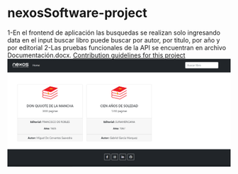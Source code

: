 # nexosSoftware-project
1-En el frontend de aplicación las busquedas se realizan solo ingresando data en el input buscar libro puede buscar por autor, por titulo, por año y por editorial
2-Las pruebas funcionales de la API se encuentran en archivo Documentación.docx. [Contribution guidelines for this project](https://github.com/andresiny98/nexosSoftware-project/blob/main/Documentaci%C3%B3n.docx)
![alt text](https://github.com/andresiny98/nexosSoftware-project/blob/main/Front.PNG)
